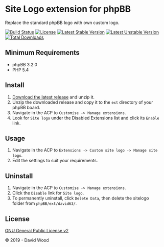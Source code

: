 # Site Logo extension for phpBB

Replace the standard phpBB logo with own custom logo.

[![Build Status](https://travis-ci.com/david63/sitelogo.svg?branch=master)](https://travis-ci.com/david63/sitelogo)
[![License](https://poser.pugx.org/david63/sitelogo/license)](https://packagist.org/packages/david63/sitelogo)
[![Latest Stable Version](https://poser.pugx.org/david63/sitelogo/v/stable)](https://packagist.org/packages/david63/sitelogo)
[![Latest Unstable Version](https://poser.pugx.org/david63/sitelogo/v/unstable)](https://packagist.org/packages/david63/sitelogo)
[![Total Downloads](https://poser.pugx.org/david63/sitelogo/downloads)](https://packagist.org/packages/david63/sitelogo)

## Minimum Requirements
* phpBB 3.2.0
* PHP 5.4

## Install
1. [Download the latest release](https://github.com/david63/sitelogo/archive/3.2.zip) and unzip it.
2. Unzip the downloaded release and copy it to the `ext` directory of your phpBB board.
3. Navigate in the ACP to `Customise -> Manage extensions`.
4. Look for `Site logo` under the Disabled Extensions list and click its `Enable` link.

## Usage
1. Navigate in the ACP to `Extensions -> Custom site logo -> Manage site logo`.
2. Edit the settings to suit your requirements.

## Uninstall
1. Navigate in the ACP to `Customise -> Manage extensions`.
2. Click the `Disable` link for `Site logo`.
3. To permanently uninstall, click `Delete Data`, then delete the sitelogo folder from `phpBB/ext/david63/`.

## License
[GNU General Public License v2](http://opensource.org/licenses/GPL-2.0)

© 2019 - David Wood
